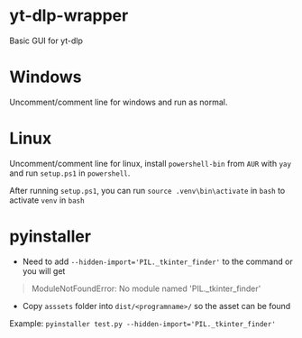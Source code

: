 # yt-dlp-wrapper
 Basic GUI for yt-dlp

# Windows
Uncomment/comment line for windows and run as normal.

# Linux
Uncomment/comment line for linux, install `powershell-bin` from `AUR` with `yay` and run `setup.ps1` in `powershell`.

After running `setup.ps1`, you can run `source .venv\bin\activate` in `bash` to activate `venv` in `bash`

# pyinstaller
- Need to add `--hidden-import='PIL._tkinter_finder'` to the command or you will get
>ModuleNotFoundError: No module named 'PIL._tkinter_finder'

- Copy `asssets` folder into `dist/<programname>/` so the asset can be found

Example: `pyinstaller test.py --hidden-import='PIL._tkinter_finder'`